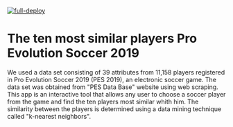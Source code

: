 <!-- badges: start -->
[![full-deploy](https://github.com/datallurgy/soccer-shiny-io_deploy/actions/workflows/full-deploy.yml/badge.svg)](https://github.com/datallurgy/soccer-shiny-io_deploy/actions/workflows/full-deploy.yml)
<!-- badges: end -->

# The ten most similar players Pro Evolution Soccer 2019

We used a data set consisting of 39 attributes from 11,158 players registered in Pro Evolution Soccer 2019 (PES 2019),
an electronic soccer game. The data set was obtained from "PES Data Base" website using web scraping. This app is an
interactive tool that allows any user to choose a soccer player from the game and find the ten players most similar
whith him. The similarity between the players is determined using a data mining technique called "k-nearest neighbors".
